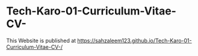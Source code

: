 # Tech-Karo-01-Curriculum-Vitae-CV-
This Website is published at https://sahzaleem123.github.io/Tech-Karo-01-Curriculum-Vitae-CV-/
